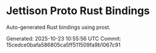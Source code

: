 # Jettison Proto Rust Bindings

Auto-generated Rust bindings using prost.

Generated: 2025-10-23 10:55:56 UTC
Commit: 15cedce0bafa586805ca5ff511509fa9b1067c91
